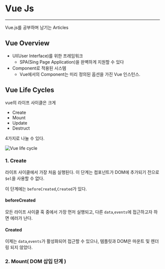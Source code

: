 # Vue Js

---

Vue.js를 공부하며 남기는 Articles

## Vue Overview

* UI(User Interface)를 위한 프레임워크
  * SPA(Sing Page Application)을 완벽하게 지원할 수 있다
* Component로 적용된 시스템
  * Vue에서의 Component는 미리 정의된 옵션을 가진 Vue 인스턴스.

## Vue Life Cycles

 vue의 라이프 사이클은 크게 

* Create
* Mount
* Update
* Destruct

4가지로 나눌 수 있다.

![Vue life cycle](https://kr.vuejs.org/images/lifecycle.png)

### 1. Create

라이프 사이클에서 가장 처음 실행된다. 이 단계는 컴포넌트가 DOM에 추가되기 전으로 `$el`을 사용할 수 없다.

이 단계에는 `beforeCreated`,`Created`가 있다.

#### beforeCreated

모든 라이프 사이클 훅 중에서 가장 먼저 실행되고, 다른 `data`,`events`에 접근하고자 하면 에러가 난다.

#### Created

이제는 `data`,`events`가 활성화되어 접근할 수 있으나, 템플릿과 DOM은 마운트 및 렌더링 되지 않았다.

### 2. Mount( DOM 삽입 단계 )

